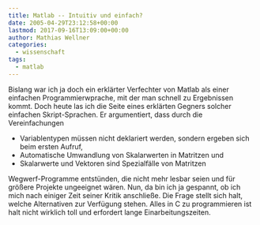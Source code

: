 ```yaml
---
title: Matlab -- Intuitiv und einfach?
date: 2005-04-29T23:12:58+00:00
lastmod: 2017-09-16T13:09:00+00:00
author: Mathias Wellner
categories:
  - wissenschaft
tags:
  - matlab
---
```

Bislang war ich ja doch ein erklärter Verfechter von Matlab als einer einfachen Programmierwprache, mit der man schnell zu Ergebnissen kommt. Doch heute las ich die Seite eines erklärten Gegners solcher einfachen Skript-Sprachen. Er argumentiert, dass durch die Vereinfachungen

  * Variablentypen müssen nicht deklariert werden, sondern ergeben sich beim ersten Aufruf,
  * Automatische Umwandlung von Skalarwerten in Matritzen und
  * Skalarwerte und Vektoren sind Spezialfälle von Matritzen

Wegwerf-Programme entstünden, die nicht mehr lesbar seien und für größere Projekte ungeeignet wären. Nun, da bin ich ja gespannt, ob ich mich nach einiger Zeit seiner Kritik anschließe. Die Frage stellt sich halt, welche Alternativen zur Verfügung stehen. Alles in C zu programmieren ist halt nicht wirklich toll und erfordert lange Einarbeitungszeiten.